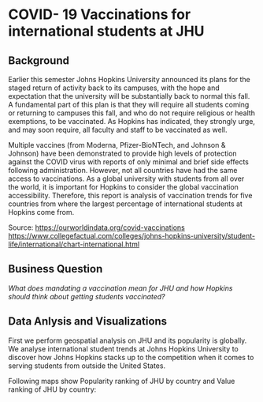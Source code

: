# COVID- 19 Vaccinations for international students at JHU

## Background

Earlier this semester Johns Hopkins University announced its plans for the staged return of activity back to its campuses, with the hope and expectation that the university will be substantially back to normal this fall. A fundamental part of this plan is that they will require all students coming or returning to campuses this fall, and who do not require religious or health exemptions, to be vaccinated. As Hopkins has indicated, they strongly urge, and may soon require, all faculty and staff to be vaccinated as well.

Multiple vaccines (from Moderna, Pfizer-BioNTech, and Johnson & Johnson) have been demonstrated to provide high levels of protection against the COVID virus with reports of only minimal and brief side effects following administration. However, not all countries have had the same access to vaccinations. As a global university with students from all over the world, it is important for Hopkins to consider the global vaccination accessibility. Therefore, this report is analysis of vaccination trends for five countries from where the largest percentage of international students at Hopkins come from.

Source: https://ourworldindata.org/covid-vaccinations https://www.collegefactual.com/colleges/johns-hopkins-university/student-life/international/chart-international.html

## Business Question

_What does mandating a vaccination mean for JHU and how Hopkins should think about getting students vaccinated?_

## Data Anlysis and Visualizations

First we perform geospatial analysis on JHU and its popularity is globally. We analyse international student trends at Johns Hopkins University to discover how Johns Hopkins stacks up to the competition when it comes to serving students from outside the United States.

Following maps show Popularity ranking of JHU by country and Value ranking of JHU by country:
